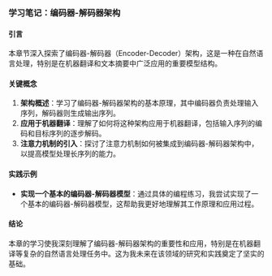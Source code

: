 ### 学习笔记：编码器-解码器架构

#### 引言
本章节深入探索了编码器-解码器（Encoder-Decoder）架构，这是一种在自然语言处理，特别是在机器翻译和文本摘要中广泛应用的重要模型结构。

#### 关键概念
1. **架构概述**：学习了编码器-解码器架构的基本原理，其中编码器负责处理输入序列，解码器则生成输出序列。
2. **应用于机器翻译**：理解了如何将这种架构应用于机器翻译，包括输入序列的编码和目标序列的逐步解码。
3. **注意力机制的引入**：探讨了注意力机制如何被集成到编码器-解码器架构中，以提高模型处理长序列的能力。

#### 实践示例
- **实现一个基本的编码器-解码器模型**：通过具体的编程练习，我尝试实现了一个基本的编码器-解码器模型，这帮助我更好地理解其工作原理和应用过程。

#### 结论
本章的学习使我深刻理解了编码器-解码器架构的重要性和应用，特别是在机器翻译等复杂的自然语言处理任务中。这为我未来在该领域的研究和实践奠定了坚实的基础。
